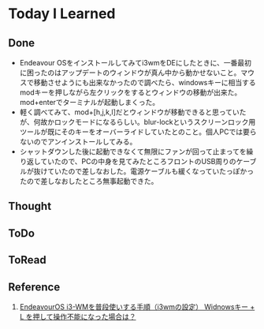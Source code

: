 # Today I Learned

## Done
- Endeavour OSをインストールしてみてi3wmをDEにしたときに、一番最初に困ったのはアップデートのウィンドウが真ん中から動かせないこと。マウスで移動させようにも出来なかったので調べたら、windowsキーに相当するmodキーを押しながら左クリックをするとウィンドウの移動が出来た。mod+enterでターミナルが起動しまくった。
- 軽く調べてみて、mod+[h,j,k,l]だとウィンドウが移動できると思っていたが、何故かロックモードになるらしい。blur-lockというスクリーンロック用ツールが既にそのキーをオーバーライドしていたとのこと。個人PCでは要らないのでアンインストールしてみる。
- シャットダウンした後に起動できなくて無限にファンが回って止まってを繰り返していたので、PCの中身を見てみたところフロントのUSB周りのケーブルが抜けていたので差しなおした。電源ケーブルも緩くなっていたっぽかったので差しなおしたところ無事起動できた。

## Thought

## ToDo

## ToRead

## Reference
1. [EndeavourOS i3-WMを普段使いする手順（i3wmの設定） Widnowsキー + L を押して操作不能になった場合は？](https://zenn.dev/kako_jun/articles/b2b7eeb2d4139d#widnows%E3%82%AD%E3%83%BC-%2B-l-%E3%82%92%E6%8A%BC%E3%81%97%E3%81%A6%E6%93%8D%E4%BD%9C%E4%B8%8D%E8%83%BD%E3%81%AB%E3%81%AA%E3%81%A3%E3%81%9F%E5%A0%B4%E5%90%88%E3%81%AF%EF%BC%9F)